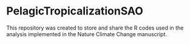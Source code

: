 # PelagicTropicalizationSAO
This repository was created to store and share the R codes used in the analysis implemented in the Nature Climate Change manuscript.
